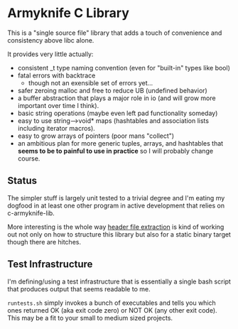 # Armyknife C Library

This is a "single source file" library that adds a touch of
convenience and consistency above libc alone.

It provides very little actually:

* consistent _t type naming convention (even for "built-in" types like
  bool)
* fatal errors with backtrace
  * though not an exensible set of errors yet...
* safer zeroing malloc and free to reduce UB (undefined behavior)
* a buffer abstraction that plays a major role in io (and will grow
  more important over time I think).
* basic string operations (maybe even left pad functionality someday)
* easy to use string-->void* maps (hashtables and association lists
  including iterator macros).
* easy to grow arrays of pointers (poor mans "collect")
* an ambitious plan for more generic tuples, arrays, and hashtables
  that **seems to be to painful to use in practice** so I will
  probably change course.

## Status

The simpler stuff is largely unit tested to a trivial degree and I'm
eating my dogfood in at least one other program in active development
that relies on c-armyknife-lib.

More interesting is the whole way [header file
extraction](https://github.com/jasonaaronwilson/c-single-source-file)
is kind of working out not only on how to structure this library but
also for a static binary target though there are hitches.

## Test Infrastructure

I'm defining/using a test infrastructure that is essentially a single
bash script that produces output that seems readable to me.

`runtests.sh` simply invokes a bunch of executables and tells you
which ones returned OK (aka exit code zero) or NOT OK (any other exit
code). This may be a fit to your small to medium sized projects.

